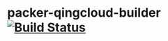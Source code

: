 # packer-qingcloud-builder [![Build Status](https://travis-ci.org/CuriosityChina/packer-qingcloud-builder.svg?branch=master)](https://travis-ci.org/CuriosityChina/packer-qingcloud-builder)